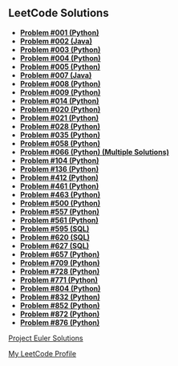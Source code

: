 ## LeetCode Solutions

- **[Problem #001 (Python)](LeetCode/001.py)**
- **[Problem #002 (Java)](LeetCode/002.java)**
- **[Problem #003 (Python)](LeetCode/003.py)**
- **[Problem #004 (Python)](LeetCode/004.py)**
- **[Problem #005 (Python)](LeetCode/005.py)**
- **[Problem #007 (Java)](LeetCode/007.java)**
- **[Problem #008 (Python)](LeetCode/008.py)**
- **[Problem #009 (Python)](LeetCode/009.py)**
- **[Problem #014 (Python)](LeetCode/014.py)**
- **[Problem #020 (Python)](LeetCode/020.py)**
- **[Problem #021 (Python)](LeetCode/021.py)**
- **[Problem #028 (Python)](LeetCode/028.py)**
- **[Problem #035 (Python)](LeetCode/035.py)**
- **[Problem #058 (Python)](LeetCode/058.py)**
- **[Problem #066 (Python) (Multiple Solutions)](LeetCode/066PLUS.py)**
- **[Problem #104 (Python)](LeetCode/104.py)**
- **[Problem #136 (Python)](LeetCode/136.py)**
- **[Problem #412 (Python)](LeetCode/412.py)**
- **[Problem #461 (Python)](LeetCode/461.py)**
- **[Problem #463 (Python)](LeetCode/463.py)**
- **[Problem #500 (Python)](LeetCode/500.py)**
- **[Problem #557 (Python)](LeetCode/557.py)**
- **[Problem #561 (Python)](LeetCode/561.py)**
- **[Problem #595 (SQL)](LeetCode/595.sql)**
- **[Problem #620 (SQL)](LeetCode/620.sql)**
- **[Problem #627 (SQL)](LeetCode/627.sql)**
- **[Problem #657 (Python)](LeetCode/657.py)**
- **[Problem #709 (Python)](LeetCode/709.py)**
- **[Problem #728 (Python)](LeetCode/728.py)**
- **[Problem #771 (Python)](LeetCode/771.py)**
- **[Problem #804 (Python)](LeetCode/804.py)**
- **[Problem #832 (Python)](LeetCode/832.py)**
- **[Problem #852 (Python)](LeetCode/852.py)**
- **[Problem #872 (Python)](LeetCode/872.py)**
- **[Problem #876 (Python)](LeetCode/876.py)**


[Project Euler Solutions](https://github.com/chrismarcok/Project-Euler)

[My LeetCode Profile](https://leetcode.com/chrismarcok/)